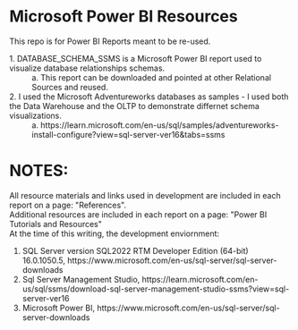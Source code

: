 # Microsoft Power BI Resources
This repo is for Power BI Reports meant to be re-used.
<dl>
  <dt>1. DATABASE_SCHEMA_SSMS is a Microsoft Power BI report used to visualize database relationships schemas.</dt>
  <dd>a. This report can be downloaded and pointed at other Relational Sources and reused. </dd>
  <dt>2. I used the Microsoft Adventureworks databases as samples - I used both the Data Warehouse and the OLTP to demonstrate differnet schema visualizations.</dt>
  <dd>a. https://learn.microsoft.com/en-us/sql/samples/adventureworks-install-configure?view=sql-server-ver16&tabs=ssms</dd>
</dl>

# NOTES: <br>
All resource materials and links used in development are included in each report on a page: "References". <br>
Additional resources are included in each report on a page: "Power BI Tutorials and Resources"<br>
At the time of this writing, the development enviornment: <br>
<ol>
  <li>SQL Server version SQL2022	RTM	Developer Edition (64-bit)	16.0.1050.5, https://www.microsoft.com/en-us/sql-server/sql-server-downloads</li>
  <li>Sql Server Management Studio, https://learn.microsoft.com/en-us/sql/ssms/download-sql-server-management-studio-ssms?view=sql-server-ver16</li>
  <li>Microsoft Power BI, https://www.microsoft.com/en-us/sql-server/sql-server-downloads </li>
</ol>
